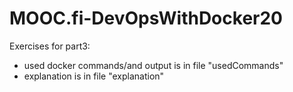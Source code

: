 # MOOC.fi-DevOpsWithDocker20

Exercises for part3:

- used docker commands/and output is in file "usedCommands"
- explanation is in file "explanation"


